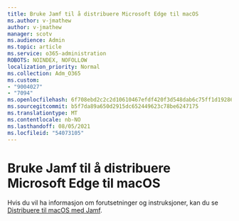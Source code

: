```yaml
---
title: Bruke Jamf til å distribuere Microsoft Edge til macOS
ms.author: v-jmathew
author: v-jmathew
manager: scotv
ms.audience: Admin
ms.topic: article
ms.service: o365-administration
ROBOTS: NOINDEX, NOFOLLOW
localization_priority: Normal
ms.collection: Adm_O365
ms.custom:
- "9004027"
- "7094"
ms.openlocfilehash: 6f708ebd2c2c2d10610467efdf420f3d548dab6c75ff1d19286561e754ba7710
ms.sourcegitcommit: b5f7da89a650d2915dc652449623c78be6247175
ms.translationtype: MT
ms.contentlocale: nb-NO
ms.lasthandoff: 08/05/2021
ms.locfileid: "54073105"
---
```

# <a name="use-jamf-to-deploy-microsoft-edge-to-macos"></a>Bruke Jamf til å distribuere Microsoft Edge til macOS

Hvis du vil ha informasjon om forutsetninger og instruksjoner, kan du se [Distribuere til macOS med Jamf](https://go.microsoft.com/fwlink/?linkid=2135109).
